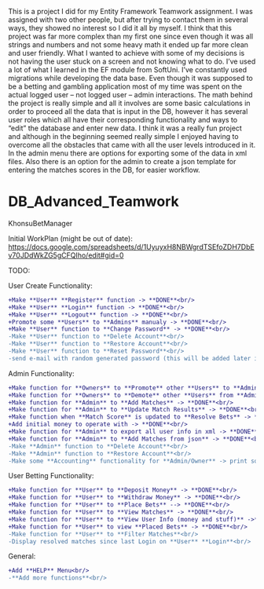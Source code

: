 This is a project I did for my Entity Framework Teamwork assignment. I was assigned with two other people, but after trying to contact them in several ways, they showed no interest so I did it all by myself. I think that this project was far more complex than my first one since even though it was all strings and numbers and not some heavy math it ended up far more clean and user friendly. What I wanted to achieve with some of my decisions is not having the user stuck on a screen and not knowing what to do. 
I’ve used a lot of what I learned in the EF module from SoftUni. I’ve constantly used migrations while developing the data base. Even though it was supposed to be a betting and gambling application most of my time was spent on the actual logged user – not logged user – admin interactions. The math behind the project is really simple and all it involves are some basic calculations in order to proceed all the data that is input in the DB, however it has several user roles which all have their corresponding functionality and ways to “edit” the database and enter new data. I think it was a really fun project and although in the beginning seemed really simple I enjoyed having to overcome all the obstacles that came with all the user levels introduced in it.
In the admin menu there are options for exporting some of the data in xml files. Also there is an option for the admin to create a json template for entering the matches scores in the DB, for easier workflow.


# DB_Advanced_Teamwork
KhonsuBetManager

Initial WorkPlan (might be out of date):
https://docs.google.com/spreadsheets/d/1UyuyxH8NBWgrdTSEfoZDH7DbEv70JDdWkZG5gCFQIho/edit#gid=0

TODO:

User Create Functionality:<br/>
```diff
+Make **User** **Register** function -> **DONE**<br/>
+Make **User** **Login** function -> **DONE**<br/>
+Make **User** **Logout** function -> **DONE**<br/>
+Promote some **Users** to **Admins** manualy -> **DONE**<br/>
+Make **User** function to **Change Password** -> **DONE**<br/>
-Make **User** function to **Delete Account**<br/>
-Make **User** function to **Restore Account**<br/>
-Make **User** function to **Reset Password**<br/>
-send e-mail with random generated password (this will be added later if possible)<br/>
```
Admin Functionality:<br/>
```diff
+Make function for **Owners** to **Promote** other **Users** to **Admins** -> **DONE**<br/>
+Make function for **Owners** to **Demote** other **Users** from **Admins** -> **DONE**<br/>
+Make function for **Admin** to **Add Matches** -> **DONE**<br/>
+Make function for **Admin** to **Update Match Results** -> **DONE**<br/>
+Make function when **Match Score** is updated to **Resolve Bets** -> **DONE**<br/>
+Add initial money to operate with -> **DONE**<br/>
+Make function for **Admin** to export all user info in xml -> **DONE**<br/>
+Make function for **Admin** to **Add Matches from json** -> **DONE**<br/>
-Make **Admin** function to **Delete Account**<br/>
-Make **Admin** function to **Restore Account**<br/>
-Make some **Accounting** functionality for **Admin/Owner** -> print some data in xml or json<br/>
```
User Betting Functionality:<br/>
```diff
+Make function for **User** to **Deposit Money** -> **DONE**<br/>
+Make function for **User** to **Withdraw Money** -> **DONE**<br/>
+Make function for **User** to **Place Bets** --> **DONE**<br/>
+Make function for **User** to **View Matches** -> **DONE**<br/>
+Make function for **User** to **View User Info (money and stuff)** ->**DONE**<br/>
+Make function for **User** to view **Placed Bets** -> **DONE**<br/>
-Make function for **User** to **Filter Matches**<br/>
-Display resolved matches since last Login on **User** **Login**<br/>
```
General:<br/>
```diff
+Add **HELP** Menu<br/>
-**Add more functions**<br/>
```

